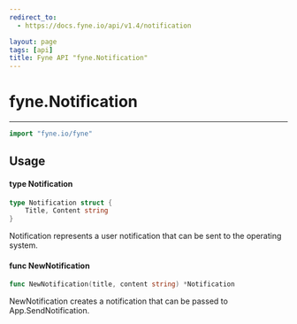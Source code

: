 ```yaml
---
redirect_to:
  - https://docs.fyne.io/api/v1.4/notification

layout: page
tags: [api]
title: Fyne API "fyne.Notification"
---
```



# fyne.Notification
---
```go
import "fyne.io/fyne"
```

## Usage

#### type Notification

```go
type Notification struct {
	Title, Content string
}
```

Notification represents a user notification that can be sent to the operating system.

#### func  NewNotification

```go
func NewNotification(title, content string) *Notification
```
NewNotification creates a notification that can be passed to App.SendNotification.
